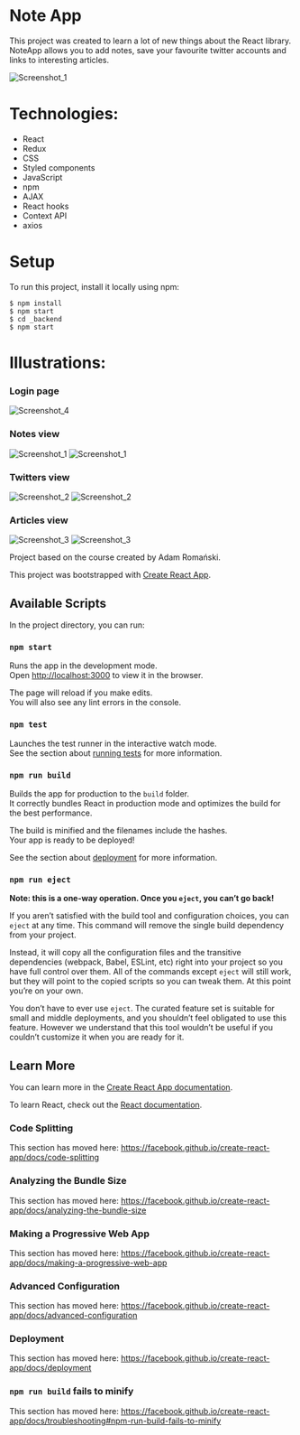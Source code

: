 
# Note App
This project was created to learn a lot of new things about the React library. NoteApp allows you to add notes, save your favourite twitter accounts and links to interesting articles.

![Screenshot_1](https://user-images.githubusercontent.com/50556211/96227979-36457f00-0f95-11eb-87f4-8f0a18dd2e66.png)

# Technologies: 
- React
- Redux
- CSS
- Styled components
- JavaScript
- npm
- AJAX
- React hooks
- Context API
- axios


# Setup 
To run this project, install it locally using npm: 
```
$ npm install 
$ npm start
$ cd _backend
$ npm start
```

# Illustrations: 

### Login page

![Screenshot_4](https://user-images.githubusercontent.com/50556211/96228320-ba980200-0f95-11eb-9f2a-5dd18449861f.png)

### Notes view

![Screenshot_1](https://user-images.githubusercontent.com/50556211/96228427-e1eecf00-0f95-11eb-8ccc-25c7567d1668.png)
![Screenshot_1](https://user-images.githubusercontent.com/50556211/96229143-ce903380-0f96-11eb-8914-357b46188821.png)


### Twitters view

![Screenshot_2](https://user-images.githubusercontent.com/50556211/96228373-cc79a500-0f95-11eb-8ee7-c9899b7215c7.png)
![Screenshot_2](https://user-images.githubusercontent.com/50556211/96229183-d94ac880-0f96-11eb-9bfa-f80d97b04a78.png)


### Articles view

![Screenshot_3](https://user-images.githubusercontent.com/50556211/96228510-f7fc8f80-0f95-11eb-9ff5-621f5cbaf6ee.png)
![Screenshot_3](https://user-images.githubusercontent.com/50556211/96229211-e10a6d00-0f96-11eb-97e9-8931cc38c6c0.png)

Project based on the course created by Adam Romański.

This project was bootstrapped with [Create React App](https://github.com/facebook/create-react-app).

## Available Scripts

In the project directory, you can run:

### `npm start`

Runs the app in the development mode.<br />
Open [http://localhost:3000](http://localhost:3000) to view it in the browser.

The page will reload if you make edits.<br />
You will also see any lint errors in the console.

### `npm test`

Launches the test runner in the interactive watch mode.<br />
See the section about [running tests](https://facebook.github.io/create-react-app/docs/running-tests) for more information.

### `npm run build`

Builds the app for production to the `build` folder.<br />
It correctly bundles React in production mode and optimizes the build for the best performance.

The build is minified and the filenames include the hashes.<br />
Your app is ready to be deployed!

See the section about [deployment](https://facebook.github.io/create-react-app/docs/deployment) for more information.

### `npm run eject`

**Note: this is a one-way operation. Once you `eject`, you can’t go back!**

If you aren’t satisfied with the build tool and configuration choices, you can `eject` at any time. This command will remove the single build dependency from your project.

Instead, it will copy all the configuration files and the transitive dependencies (webpack, Babel, ESLint, etc) right into your project so you have full control over them. All of the commands except `eject` will still work, but they will point to the copied scripts so you can tweak them. At this point you’re on your own.

You don’t have to ever use `eject`. The curated feature set is suitable for small and middle deployments, and you shouldn’t feel obligated to use this feature. However we understand that this tool wouldn’t be useful if you couldn’t customize it when you are ready for it.

## Learn More

You can learn more in the [Create React App documentation](https://facebook.github.io/create-react-app/docs/getting-started).

To learn React, check out the [React documentation](https://reactjs.org/).

### Code Splitting

This section has moved here: https://facebook.github.io/create-react-app/docs/code-splitting

### Analyzing the Bundle Size

This section has moved here: https://facebook.github.io/create-react-app/docs/analyzing-the-bundle-size

### Making a Progressive Web App

This section has moved here: https://facebook.github.io/create-react-app/docs/making-a-progressive-web-app

### Advanced Configuration

This section has moved here: https://facebook.github.io/create-react-app/docs/advanced-configuration

### Deployment

This section has moved here: https://facebook.github.io/create-react-app/docs/deployment

### `npm run build` fails to minify

This section has moved here: https://facebook.github.io/create-react-app/docs/troubleshooting#npm-run-build-fails-to-minify
